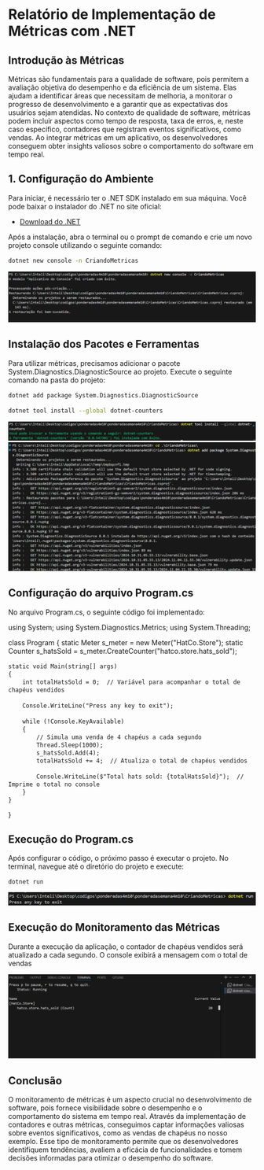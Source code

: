 # Relatório de Implementação de Métricas com .NET

## Introdução às Métricas

Métricas são fundamentais para a qualidade de software, pois permitem a avaliação objetiva do desempenho e da eficiência de um sistema. Elas ajudam a identificar áreas que necessitam de melhoria, a monitorar o progresso de desenvolvimento e a garantir que as expectativas dos usuários sejam atendidas. No contexto de qualidade de software, métricas podem incluir aspectos como tempo de resposta, taxa de erros, e, neste caso específico, contadores que registram eventos significativos, como vendas. Ao integrar métricas em um aplicativo, os desenvolvedores conseguem obter insights valiosos sobre o comportamento do software em tempo real.

## 1. Configuração do Ambiente

Para iniciar, é necessário ter o .NET SDK instalado em sua máquina. Você pode baixar o instalador do .NET no site oficial:

- [Download do .NET](https://dotnet.microsoft.com/download)

Após a instalação, abra o terminal ou o prompt de comando e crie um novo projeto console utilizando o seguinte comando:

```bash
dotnet new console -n CriandoMetricas
```

<img src="./imgs/createw.png">


## Instalação dos Pacotes e Ferramentas

Para utilizar métricas, precisamos adicionar o pacote System.Diagnostics.DiagnosticSource ao projeto. Execute o seguinte comando na pasta do projeto:

```bash
dotnet add package System.Diagnostics.DiagnosticSource
```
```bash
dotnet tool install --global dotnet-counters
```

<img src="./imgs/install_counters.png">


<img src="./imgs/install_diagn.png">


## Configuração do arquivo Program.cs

No arquivo Program.cs, o seguinte código foi implementado:

using System;
using System.Diagnostics.Metrics;
using System.Threading;

class Program
{
    static Meter s_meter = new Meter("HatCo.Store");
    static Counter<int> s_hatsSold = s_meter.CreateCounter<int>("hatco.store.hats_sold");

    static void Main(string[] args)
    {
        int totalHatsSold = 0;  // Variável para acompanhar o total de chapéus vendidos

        Console.WriteLine("Press any key to exit");

        while (!Console.KeyAvailable)
        {
            // Simula uma venda de 4 chapéus a cada segundo
            Thread.Sleep(1000);
            s_hatsSold.Add(4);
            totalHatsSold += 4;  // Atualiza o total de chapéus vendidos

            Console.WriteLine($"Total hats sold: {totalHatsSold}");  // Imprime o total no console
        }
    }
}

## Execução do Program.cs

Após configurar o código, o próximo passo é executar o projeto. No terminal, navegue até o diretório do projeto e execute:

```
dotnet run
```

<img src="./imgs/run_program.png">

## Execução do Monitoramento das Métricas

Durante a execução da aplicação, o contador de chapéus vendidos será atualizado a cada segundo. O console exibirá a mensagem com o total de vendas

<img src="./imgs/run_counter.png">


## Conclusão

O monitoramento de métricas é um aspecto crucial no desenvolvimento de software, pois fornece visibilidade sobre o desempenho e o comportamento do sistema em tempo real. Através da implementação de contadores e outras métricas, conseguimos captar informações valiosas sobre eventos significativos, como as vendas de chapéus no nosso exemplo. Esse tipo de monitoramento permite que os desenvolvedores identifiquem tendências, avaliem a eficácia de funcionalidades e tomem decisões informadas para otimizar o desempenho do software.
